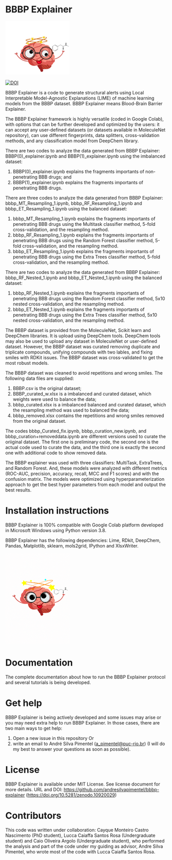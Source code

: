 # BBBP Explainer
<img src="emoji brain.jpg" alt="drawing" width="200"/>

[![DOI](https://zenodo.org/badge/606507245.svg)](https://zenodo.org/badge/latestdoi/606507245)

BBBP Explainer is a code to generate structural alerts using Local Interpretable Model-Agnostic Explanations (LIME) of machine learning models from the BBBP dataset.
BBBP Explainer means Blood-Brain Barrier Explainer.

The BBBP Explainer framework is highly versatile (coded in Google Colab), with options that can be further developed and optimized by the users: it can accept any user-defined datasets (or datasets available in MoleculeNet repository), can use different fingerprints, data splitters, cross-validation methods, and any classification model from DeepChem library.

There are two codes to analyze the data generated from BBBP Explainer: BBBP(0)_explainer.ipynb and BBBP(1)_explainer.ipynb using the imbalanced dataset:
1) BBBP(0)_explainer.ipynb explains the fragments importants of non-penetrating BBB drugs; and
2) BBBP(1)_explainer.ipynb explains the fragments importants of penetrating BBB drugs.

There are three codes to analyze the data generated from BBBP Explainer: bbbp_MT_Resampling_1.ipynb, bbbp_RF_Resampling_1.ipynb and bbbp_ET_Resampling_1.ipynb using the balanced dataset:
1) bbbp_MT_Resampling_1.ipynb explains the fragments importants of penetrating BBB drugs using the Multitask classifier method, 5-fold cross-validation, and the resampling method.
2) bbbp_RF_Resampling_1.ipynb explains the fragments importants of penetrating BBB drugs using the Random Forest classifier method, 5-fold cross-validation, and the resampling method.
3) bbbp_ET_Resampling_1.ipynb explains the fragments importants of penetrating BBB drugs using the Extra Trees classifier method, 5-fold cross-validation, and the resampling method.

There are two codes to analyze the data generated from BBBP Explainer: bbbp_RF_Nested_1.ipynb and bbbp_ET_Nested_1.ipynb using the balanced dataset:
1) bbbp_RF_Nested_1.ipynb explains the fragments importants of penetrating BBB drugs using the Random Forest classifier method, 5x10 nested cross-validation, and the resampling method.
2) bbbp_ET_Nested_1.ipynb explains the fragments importants of penetrating BBB drugs using the Extra Trees classifier method, 5x10 nested cross-validation, and the resampling method.

The BBBP dataset is provided from the MoleculeNet, Scikit learn and DeepChem libraries. It is upload using DeepChem tools. DeepChem tools may also be used to upload any dataset in MoleculeNet or user-defined dataset. However, the BBBP dataset was curated removing duplicate and triplicate compounds, unifying compounds with two lables, and fixing smiles with RDKit issues. The BBBP dataset was cross-validated to get the most robust models.

The BBBP dataset was cleaned to avoid repetitions and wrong smiles. The following data files are supplied:

1) BBBP.csv is the original dataset;
2) BBBP_curated_w.xlsx is a imbalanced and curated dataset, which weights were used to balance the data;
3) bbbp_curated.xlsx is a imbalanced balanced and curated dataset, which the resampling method was used to balanced the data;
4) bbbp_removed.xlsx contains the repetitions and wrong smiles removed from the original dataset.

The codes bbbp_Curated_fix.ipynb, bbbp_curation_new.ipynb, and bbbp_curation+removeddata.ipynb are different versions used to curate the oriiginal dataset. The first one is preliminary code, the second one is the actual code used to curate the data, and the third one is exactly the second one with additional code to show removed data.

The BBBP explainer was used with three classifiers: MultiTask, ExtraTrees, and Random Forest. And, these models were analyzed with different metrics (ROC-AUC, precision, accuracy, recall, MCC and F1 scores) and with the confusion matrix. The models were optimized using hyperparameterization approach to get the best hyper parameters from each model and output the best results.

# Installation instructions

BBBP Explainer is 100% compatible with Google Colab platform developed in Microsoft Windows using Python version 3.8.

BBBP Explainer has the following dependencies: Lime, RDkit, DeepChem, Pandas, Matplotlib, sklearn, mols2grid, IPython and XlsxWriter.

<img src="emoji brain.gif" alt="drawing" width="200"/>

# Documentation

The complete documentation about how to run the BBBP Explainer protocol and several tutorials is being developed.

# Get help

BBBP Explainer is being actively developed and some issues may arise or you may need extra help to run BBBP Explainer. In those cases, there are two main ways to get help:

1) Open a new issue in this repository
Or 
2) write an email to André Silva Pimentel (a_pimentel@puc-rio.br) (I will do my best to answer your questions as soon as possible).

# License

BBBP Explainer is available under MIT License. See license document for more details. URL and DOI: https://github.com/andresilvapimentel/bbbp-explainer (https://doi.org/10.5281/zenodo.10920029)

# Contributors

This code was written under collaboration:
Cayque Monteiro Castro Nascimento (PhD student), Lucca Caiaffa Santos Rosa (Undergraduate student) and Caio Oliveira Argolo (Undergraduate student), who performed the analysis and part of the code under my guiding as advisor, Andre Silva Pimentel, who wrote most of the code with Lucca Caiaffa Santos Rosa.
